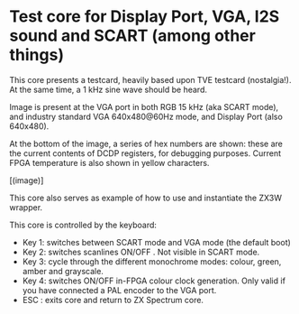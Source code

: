 # Test core for Display Port, VGA, I2S sound and SCART (among other things)

This core presents a testcard, heavily based upon TVE testcard (nostalgia!). At the same time, a 1 kHz sine wave should be heard.

Image is present at the VGA port in both RGB 15 kHz (aka SCART mode), and industry standard VGA 640x480@60Hz mode, and Display Port (also 640x480).

At the bottom of the image, a series of hex numbers are shown: these are the current contents of DCDP registers, for debugging purposes. Current FPGA temperature is also shown in yellow characters.

[(image)]

This core also serves as example of how to use and instantiate the ZX3W wrapper.

This core is controlled by the keyboard:
- Key 1: switches between SCART mode and VGA mode (the default boot)
- Key 2: switches scanlines ON/OFF . Not visible in SCART mode.
- Key 3: cycle through the different monochrome modes: colour, green, amber and grayscale.
- Key 4: switches ON/OFF in-FPGA colour clock generation. Only valid if you have connected a PAL encoder to the VGA port.
- ESC  : exits core and return to ZX Spectrum core.
